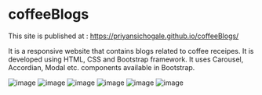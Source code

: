 # coffeeBlogs
This site is published at : https://priyansichogale.github.io/coffeeBlogs/

It is a responsive website that contains blogs related to coffee receipes. It is developed using HTML, CSS and Bootstrap framework.
It uses Carousel, Accordian, Modal etc. components available in Bootstrap.

![image](https://user-images.githubusercontent.com/68726065/128634858-b78fdf6f-e6cf-4d42-903d-4133418f7966.png)
![image](https://user-images.githubusercontent.com/68726065/128635092-5b6c8a8e-6b93-452b-bd4d-7ce6371173db.png)
![image](https://user-images.githubusercontent.com/68726065/128634884-dd59b076-6fa5-4d2c-9a9a-1293bcc1fde5.png)
![image](https://user-images.githubusercontent.com/68726065/128634919-7eafef98-dc42-45fe-bde3-23fe457261ab.png)
![image](https://user-images.githubusercontent.com/68726065/128634977-72d87008-bf69-4ba4-98f4-fd58c1cd5e4d.png)
![image](https://user-images.githubusercontent.com/68726065/128635011-bf93559a-20f3-41f9-afb3-98528b455313.png)
